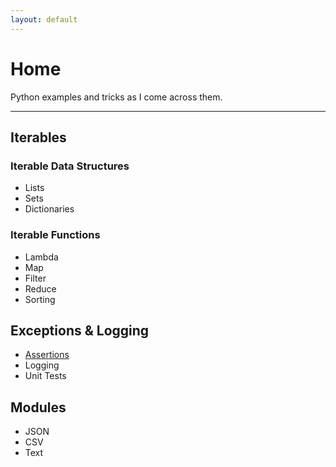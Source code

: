 ```yaml
---
layout: default
---
```


# Home

Python examples and tricks as I come across them.

* * *

## Iterables
### Iterable Data Structures
* Lists
* Sets
* Dictionaries
### Iterable Functions
* Lambda
* Map
* Filter
* Reduce
* Sorting

## Exceptions & Logging
* [Assertions](./assertions.html)
* Logging
* Unit Tests

## Modules
* JSON
* CSV
* Text